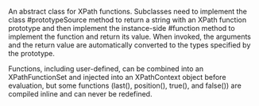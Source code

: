 
An abstract class for XPath functions. Subclasses need to implement the class #prototypeSource method to return a string with an XPath function prototype and then implement the instance-side #function method to implement the function and return its value. When invoked, the arguments and the return value are automatically converted to the types specified by the prototype.

Functions, including user-defined, can be combined into an XPathFunctionSet and injected into an XPathContext object before evaluation, but some functions (last(), position(), true(), and false()) are compiled inline and can never be redefined.
